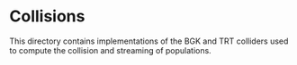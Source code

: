 # Collisions
This directory contains implementations of the BGK and TRT colliders used
to compute the collision and streaming of populations.